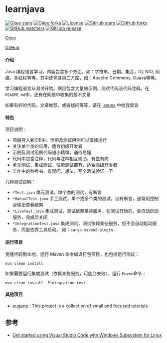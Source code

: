 # learnjava

[![Gitee stars](https://gitee.com/pinweiwan/learnjava/badge/star.svg)](https://gitee.com/pinweiwan/learnjava/stargazers)
[![Gitee forks](https://gitee.com/pinweiwan/learnjava/badge/fork.svg)](https://gitee.com/pinweiwan/learnjava/members)
[![License](https://img.shields.io/github/license/kavahub/learnjava.svg)](https://github.com/kavahub/learnjava/blob/main/LICENSE)
[![GitHub stars](https://img.shields.io/github/stars/kavahub/learnjava?style=flat-square&logo=GitHub)](https://github.com/kavahub/learnjava/stargazers)
[![GitHub forks](https://img.shields.io/github/forks/kavahub/learnjava?style=flat-square&logo=GitHub)](https://github.com/kavahub/learnjava/network/members)
[![GitHub watchers](https://img.shields.io/github/watchers/kavahub/learnjava?style=flat-square&logo=GitHub)](https://github.com/kavahub/learnjava/watchers)
[![GitHub release](https://img.shields.io/github/release/kavahub/learnjava?style=flat-square&logo=GitHub?color=blu)](https://github.com/kavahub/learnjava/releases)



[Gitee](https://gitee.com/pinweiwan/learnjava)

[GitHub](https://github.com/kavahub/learnjava)

#### 介绍

Java 编程语言学习，内容包含多个方面，如：字符串，日期，集合，IO, NIO, 网络，多线程等等，其中还包含第三方库，如：Apache Commons, Guava等等。

学习编程语言从测试开始。项目包含大量的示例，测试代码及代码注释。在 `README.md`中，还有在网络中收集的技术文章

如果有好的代码，文章推荐，或者疑问等等，请在 [issues](https://gitee.com/pinweiwan/learnjava/issues) 中给我留言

#### 特色

项目说明：
* 项目导入到IDE中，示例及测试用例可以直接运行
* 关注单个类的应用，适合初级开发者
* 示例及测试用例代码短小精悍，通俗易懂
* 代码中包含注释，代码与注释相互辅助，有血有肉
* 单元测试，集成测试，性能测试都有，适合高级开发者
* 工作中的参考书，有疑问，想法，写个测试验证一下

几种测试说明：
* `*Test.java` 单元测试，单个类的测试，有断言
* `*ManualTest.java` 手工测试，单个或多个类的测试，没有断言，通常用控制台输出查看结果
* `*LiveTest.java` 集成测试，测试依赖某些服务，在测试开始前，会自动启动服务，完成后关闭
* `*IntegrationTest.java` 集成测试，测试依赖某些服务，但不会自动启动服务，而是依靠工具启动， 如：`cargo-maven2-plugin`

#### 运行项目

克隆代码到本地，运行 Maven 命令编译打包项目，也包括运行测试：

```text
mvn clean install
```

如果需要运行集成测试（依赖某些服务，可能会失败），运行 `Maven`命令：

```text
mvn clean install -Pintegration-test
```

#### 其他项目

- [eugenp](https://github.com/eugenp/tutorials) : This project is a collection of small and focused tutorials 

## 参考

- [Get started using Visual Studio Code with Windows Subsystem for Linux](https://docs.microsoft.com/en-us/windows/wsl/tutorials/wsl-vscode)